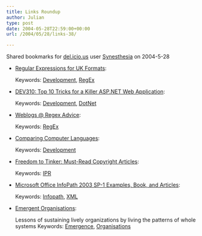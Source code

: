 ```yaml
---
title: Links Roundup
author: Julian
type: post
date: 2004-05-28T22:59:00+00:00
url: /2004/05/28/links-38/

---
```

Shared bookmarks for [del.icio.us][1] user  [Synesthesia][2] on 2004-5-28

  * [Regular Expressions for UK Formats][3]:
   
    Keywords: [Development][4], [RegEx][5]
  * [DEV310: Top 10 Tricks for a Killer ASP.NET Web Application][6]:
   
    Keywords: [Development][4], [DotNet][7]
  * [Weblogs @ Regex Advice][8]:
   
    Keywords: [RegEx][5]
  * [Comparing Computer Languages][9]:
   
    Keywords: [Development][4]
  * [Freedom to Tinker: Must-Read Copyright Articles][10]:
   
    Keywords: [IPR][11]
  * [Microsoft Office InfoPath 2003 SP-1 Examples, Book, and Articles][12]:
   
    Keywords: [Infopath][13], [XML][14]
  * [Emergent Organisations][15]:
  
    Lessons of sustaining lively organizations by living the patterns of whole systems Keywords: [Emergence][16], [Organisations][17]

 [1]: https://del.icio.us/
 [2]: https://del.icio.us/synesthesia
 [3]: https://blogs.msdn.com/tims/archive/2004/04/06/108325.aspx "https://blogs.msdn.com/tims/archive/2004/04/06/108325.aspx"
 [4]: https://del.icio.us/synesthesia/Development
 [5]: https://del.icio.us/synesthesia/RegEx
 [6]: https://blogs.msdn.com/tims/archive/2004/05/24/140741.aspx "https://blogs.msdn.com/tims/archive/2004/05/24/140741.aspx"
 [7]: https://del.icio.us/synesthesia/DotNet
 [8]: https://blogs.regexadvice.com/ "https://blogs.regexadvice.com/"
 [9]: https://www.cpcug.org/user/clemenzi/technical/Languages/ "https://www.cpcug.org/user/clemenzi/technical/Languages/"
 [10]: https://www.freedom-to-tinker.com/archives/000609.html "https://www.freedom-to-tinker.com/archives/000609.html"
 [11]: https://del.icio.us/synesthesia/IPR
 [12]: https://www.oakleaf.ws/InfoPath/ "https://www.oakleaf.ws/InfoPath/"
 [13]: https://del.icio.us/synesthesia/Infopath
 [14]: https://del.icio.us/synesthesia/XML
 [15]: https://www.opencirclecompany.com/BookStarter-EmergentOrganizations.htm "https://www.opencirclecompany.com/BookStarter-EmergentOrganizations.htm"
 [16]: https://del.icio.us/synesthesia/Emergence
 [17]: https://del.icio.us/synesthesia/Organisations